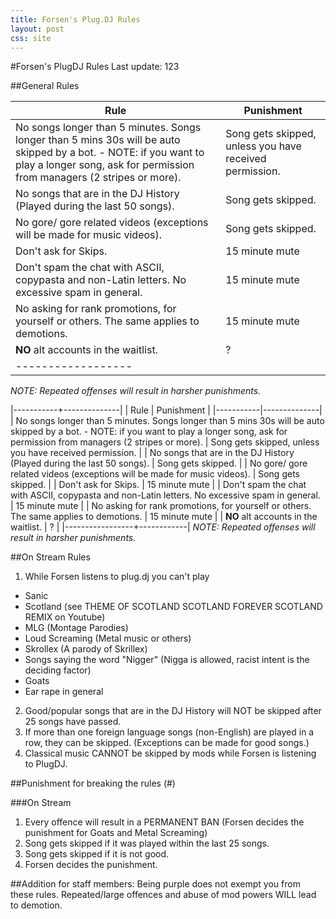 ```yaml
---
title: Forsen's Plug.DJ Rules
layout: post
css: site
---
```

#Forsen's PlugDJ Rules
Last update: 123

##General Rules

| Rule      | Punishment   |
|-----------|--------------|
| No songs longer than 5 minutes. Songs longer than 5 mins 30s will be auto skipped by a bot. - NOTE: if you want to play a longer song, ask for permission from managers (2 stripes or more). | Song gets skipped, unless you have received permission. |
| No songs that are in the DJ History (Played during the last 50 songs). | Song gets skipped. |
| No gore/ gore related videos (exceptions will be made for music videos). | Song gets skipped. |
| Don't ask for Skips. | 15 minute mute |
| Don't spam the chat with ASCII, copypasta and non-Latin letters. No excessive spam in general. | 15 minute mute |
| No asking for rank promotions, for yourself or others. The same applies to demotions. | 15 minute mute |
| **NO** alt accounts in the waitlist. | ? |
|------------------|

*NOTE: Repeated offenses will result in harsher punishments.*

|-----------+--------------|
| Rule      | Punishment   |
|-----------|--------------|
| No songs longer than 5 minutes. Songs longer than 5 mins 30s will be auto skipped by a bot. - NOTE: if you want to play a longer song, ask for permission from managers (2 stripes or more). | Song gets skipped, unless you have received permission. |
| No songs that are in the DJ History (Played during the last 50 songs). | Song gets skipped. |
| No gore/ gore related videos (exceptions will be made for music videos). | Song gets skipped. |
| Don't ask for Skips. | 15 minute mute |
| Don't spam the chat with ASCII, copypasta and non-Latin letters. No excessive spam in general. | 15 minute mute |
| No asking for rank promotions, for yourself or others. The same applies to demotions. | 15 minute mute |
| **NO** alt accounts in the waitlist. | ? |
|-----------------+------------|
*NOTE: Repeated offenses will result in harsher punishments.*


##On Stream Rules

1. While Forsen listens to plug.dj you can't play
 - Sanic
 - Scotland (see THEME OF SCOTLAND SCOTLAND FOREVER SCOTLAND REMIX on Youtube)
 - MLG (Montage Parodies)
 - Loud Screaming (Metal music or others)
 - Skrollex (A parody of Skrillex)
 - Songs saying the word "Nigger" (Nigga is allowed, racist intent is the deciding factor)
 - Goats
 - Ear rape in general
2. Good/popular songs that are in the DJ History will NOT be skipped after 25 songs have passed.
3. If more than one foreign language songs (non-English) are played in a row, they can be skipped.
	(Exceptions can be made for good songs.)
4. Classical music CANNOT be skipped by mods while Forsen is listening to PlugDJ.

##Punishment for breaking the rules (#)

###On Stream

1. Every offence will result in a PERMANENT BAN (Forsen decides the punishment for Goats and Metal Screaming)
2. Song gets skipped if it was played within the last 25 songs. 
3. Song gets skipped if it is not good.
4. Forsen decides the punishment.


##Addition for staff members:
Being purple does not exempt you from these rules. Repeated/large offences and abuse of mod powers WILL lead to demotion.
